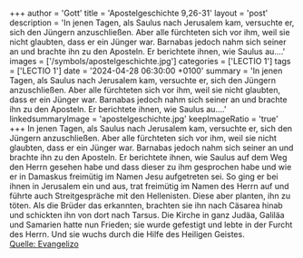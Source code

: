 +++
author = 'Gott'
title = 'Apostelgeschichte 9,26-31'
layout = 'post'
description = 'In jenen Tagen, als Saulus nach Jerusalem kam, versuchte er, sich den Jüngern anzuschließen. Aber alle fürchteten sich vor ihm, weil sie nicht glaubten, dass er ein Jünger war. Barnabas jedoch nahm sich seiner an und brachte ihn zu den Aposteln. Er berichtete ihnen, wie Saulus au....'
images = ['/symbols/apostelgeschichte.jpg']
categories = ['LECTIO 1']
tags = ['LECTIO 1']
date = '2024-04-28 06:30:00 +0100'
summary = 'In jenen Tagen, als Saulus nach Jerusalem kam, versuchte er, sich den Jüngern anzuschließen. Aber alle fürchteten sich vor ihm, weil sie nicht glaubten, dass er ein Jünger war. Barnabas jedoch nahm sich seiner an und brachte ihn zu den Aposteln. Er berichtete ihnen, wie Saulus au....'
linkedsummaryImage = 'apostelgeschichte.jpg'
keepImageRatio = 'true'
+++
In jenen Tagen, als Saulus nach Jerusalem kam, versuchte er, sich den Jüngern anzuschließen. Aber alle fürchteten sich vor ihm, weil sie nicht glaubten, dass er ein Jünger war.
Barnabas jedoch nahm sich seiner an und brachte ihn zu den Aposteln. Er berichtete ihnen, wie Saulus auf dem Weg den Herrn gesehen habe und dass dieser zu ihm gesprochen habe und wie er in Damaskus freimütig im Namen Jesu aufgetreten sei.<!--more-->
So ging er bei ihnen in Jerusalem ein und aus, trat freimütig im Namen des Herrn auf
und führte auch Streitgespräche mit den Hellenisten. Diese aber planten, ihn zu töten.
Als die Brüder das erkannten, brachten sie ihn nach Cäsarea hinab und schickten ihn von dort nach Tarsus.
Die Kirche in ganz Judäa, Galiläa und Samarien hatte nun Frieden; sie wurde gefestigt und lebte in der Furcht des Herrn. Und sie wuchs durch die Hilfe des Heiligen Geistes.<br> [Quelle: Evangelizo](https://evangeliumtagfuertag.org/DE/gospel)